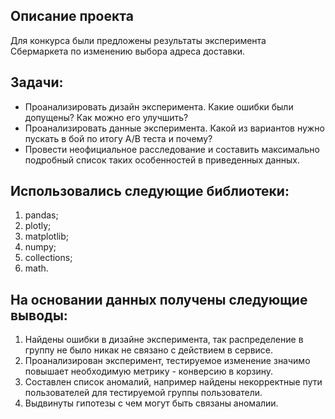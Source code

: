 ## Описание проекта
Для конкурса были предложены результаты эксперимента Сбермаркета по изменению выбора адреса доставки. 

## Задачи:
 * Проанализировать дизайн эксперимента. Какие ошибки были допущены? Как можно его улучшить?
 * Проанализировать данные эксперимента. Какой из вариантов нужно пускать в бой по итогу A/B теста и почему?
 * Провести неофициальное расследование и составить максимально подробный список таких особенностей в приведенных данных.
 
## Использовались следующие библиотеки:
 1. pandas;
 2. plotly;
 3. matplotlib;
 4. numpy;
 5. collections;
 6. math.

## На основании данных получены следующие выводы:
 1. Найдены ошибки в дизайне эксперимента, так распределение в группу не было никак не связано с действием в сервисе.
 2. Проанализирован эксперимент, тестируемое изменение значимо повышает необходимую метрику - конверсию в корзину.
 3. Составлен список аномалий, например найдены некорректные пути пользователей для тестируемой группы пользователи.
 4. Выдвинуты гипотезы с чем могут быть связаны аномалии.
 